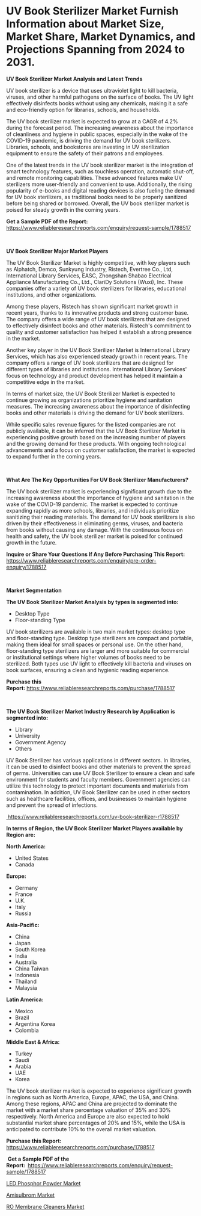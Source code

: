 <p><h1>UV Book Sterilizer Market Furnish Information about Market Size, Market Share, Market Dynamics, and Projections Spanning from 2024 to 2031.</h1></p><p><strong>UV Book Sterilizer Market Analysis and Latest Trends</strong></p>
<p><p>UV book sterilizer is a device that uses ultraviolet light to kill bacteria, viruses, and other harmful pathogens on the surface of books. The UV light effectively disinfects books without using any chemicals, making it a safe and eco-friendly option for libraries, schools, and households.</p><p>The UV book sterilizer market is expected to grow at a CAGR of 4.2% during the forecast period. The increasing awareness about the importance of cleanliness and hygiene in public spaces, especially in the wake of the COVID-19 pandemic, is driving the demand for UV book sterilizers. Libraries, schools, and bookstores are investing in UV sterilization equipment to ensure the safety of their patrons and employees.</p><p>One of the latest trends in the UV book sterilizer market is the integration of smart technology features, such as touchless operation, automatic shut-off, and remote monitoring capabilities. These advanced features make UV sterilizers more user-friendly and convenient to use. Additionally, the rising popularity of e-books and digital reading devices is also fueling the demand for UV book sterilizers, as traditional books need to be properly sanitized before being shared or borrowed. Overall, the UV book sterilizer market is poised for steady growth in the coming years.</p></p>
<p><strong>Get a Sample PDF of the Report:&nbsp;</strong> <a href="https://www.reliableresearchreports.com/enquiry/request-sample/1788517">https://www.reliableresearchreports.com/enquiry/request-sample/1788517</a></p>
<p>&nbsp;</p>
<p><strong>UV Book Sterilizer Major Market Players</strong></p>
<p><p>The UV Book Sterilizer Market is highly competitive, with key players such as Alphatch, Demco, Sunkyung Industry, Ristech, Evertree Co., Ltd, International Library Services, EASC, Zhongshan Shabao Electrical Appliance Manufacturing Co., Ltd., ClariDy Solutions (Wuxi), Inc. These companies offer a variety of UV book sterilizers for libraries, educational institutions, and other organizations.</p><p>Among these players, Ristech has shown significant market growth in recent years, thanks to its innovative products and strong customer base. The company offers a wide range of UV book sterilizers that are designed to effectively disinfect books and other materials. Ristech's commitment to quality and customer satisfaction has helped it establish a strong presence in the market.</p><p>Another key player in the UV Book Sterilizer Market is International Library Services, which has also experienced steady growth in recent years. The company offers a range of UV book sterilizers that are designed for different types of libraries and institutions. International Library Services' focus on technology and product development has helped it maintain a competitive edge in the market.</p><p>In terms of market size, the UV Book Sterilizer Market is expected to continue growing as organizations prioritize hygiene and sanitation measures. The increasing awareness about the importance of disinfecting books and other materials is driving the demand for UV book sterilizers.</p><p>While specific sales revenue figures for the listed companies are not publicly available, it can be inferred that the UV Book Sterilizer Market is experiencing positive growth based on the increasing number of players and the growing demand for these products. With ongoing technological advancements and a focus on customer satisfaction, the market is expected to expand further in the coming years.</p></p>
<p>&nbsp;</p>
<p><strong>What Are The Key Opportunities For UV Book Sterilizer Manufacturers?</strong></p>
<p><p>The UV book sterilizer market is experiencing significant growth due to the increasing awareness about the importance of hygiene and sanitation in the wake of the COVID-19 pandemic. The market is expected to continue expanding rapidly as more schools, libraries, and individuals prioritize sanitizing their reading materials. The demand for UV book sterilizers is also driven by their effectiveness in eliminating germs, viruses, and bacteria from books without causing any damage. With the continuous focus on health and safety, the UV book sterilizer market is poised for continued growth in the future.</p></p>
<p><strong>Inquire or Share Your Questions If Any Before Purchasing This Report:</strong> <a href="https://www.reliableresearchreports.com/enquiry/pre-order-enquiry/1788517">https://www.reliableresearchreports.com/enquiry/pre-order-enquiry/1788517</a></p>
<p>&nbsp;</p>
<p><strong>Market Segmentation</strong></p>
<p><strong>The UV Book Sterilizer Market Analysis by types is segmented into:</strong></p>
<p><ul><li>Desktop Type</li><li>Floor-standing Type</li></ul></p>
<p><p>UV book sterilizers are available in two main market types: desktop type and floor-standing type. Desktop type sterilizers are compact and portable, making them ideal for small spaces or personal use. On the other hand, floor-standing type sterilizers are larger and more suitable for commercial or institutional settings where higher volumes of books need to be sterilized. Both types use UV light to effectively kill bacteria and viruses on book surfaces, ensuring a clean and hygienic reading experience.</p></p>
<p><strong>Purchase this Report:&nbsp;</strong><a href="https://www.reliableresearchreports.com/purchase/1788517">https://www.reliableresearchreports.com/purchase/1788517</a></p>
<p>&nbsp;</p>
<p><strong>The UV Book Sterilizer Market Industry Research by Application is segmented into:</strong></p>
<p><ul><li>Library</li><li>University</li><li>Government Agency</li><li>Others</li></ul></p>
<p><p>UV Book Sterilizer has various applications in different sectors. In libraries, it can be used to disinfect books and other materials to prevent the spread of germs. Universities can use UV Book Sterilizer to ensure a clean and safe environment for students and faculty members. Government agencies can utilize this technology to protect important documents and materials from contamination. In addition, UV Book Sterilizer can be used in other sectors such as healthcare facilities, offices, and businesses to maintain hygiene and prevent the spread of infections.</p></p>
<p><a href="https://www.reliableresearchreports.com/uv-book-sterilizer-r1788517">&nbsp;https://www.reliableresearchreports.com/uv-book-sterilizer-r1788517</a></p>
<p><strong>In terms of Region, the UV Book Sterilizer Market Players available by Region are:</strong></p>
<p>
    <p> <strong> North America: </strong>
        <ul>
            <li>United States</li>
            <li>Canada</li>
        </ul>
        </p> 
    <p> <strong> Europe: </strong>
        <ul>
            <li>Germany</li>
            <li>France</li>
            <li>U.K.</li>
            <li>Italy</li>
            <li>Russia</li>
        </ul>
        </p> 
    <p> <strong> Asia-Pacific: </strong>
        <ul>
            <li>China</li>
            <li>Japan</li>
            <li>South Korea</li>
            <li>India</li>
            <li>Australia</li>
            <li>China Taiwan</li>
            <li>Indonesia</li>
            <li>Thailand</li>
            <li>Malaysia</li>
        </ul>
        </p> 
    <p> <strong> Latin America: </strong>
        <ul>
            <li>Mexico</li>
            <li>Brazil</li>
            <li>Argentina Korea</li>
            <li>Colombia</li>
        </ul>
        </p> 
    <p> <strong> Middle East & Africa: </strong>
        <ul>
            <li>Turkey</li>
            <li>Saudi</li>
            <li>Arabia</li>
            <li>UAE</li>
            <li>Korea</li>
        </ul>
    </p>
    </p>
<p><p>The UV book sterilizer market is expected to experience significant growth in regions such as North America, Europe, APAC, the USA, and China. Among these regions, APAC and China are projected to dominate the market with a market share percentage valuation of 35% and 30% respectively. North America and Europe are also expected to hold substantial market share percentages of 20% and 15%, while the USA is anticipated to contribute 10% to the overall market valuation.</p></p>
<p><strong>Purchase this Report: </strong><a href="https://www.reliableresearchreports.com/purchase/1788517">https://www.reliableresearchreports.com/purchase/1788517</a></p>
<p>&nbsp;<strong>Get a Sample PDF of the Report:&nbsp;&nbsp;</strong><a href="https://www.reliableresearchreports.com/enquiry/request-sample/1788517">https://www.reliableresearchreports.com/enquiry/request-sample/1788517</a></p>
<p><strong></strong></p>
<p><p><a href="https://www.linkedin.com/pulse/led-phosphor-powder-market-research-report-forecasted-period-7fm7e?trackingId=WTgRTvDYW3rDvn7GKNjpfA%3D%3D">LED Phosphor Powder Market</a></p><p><a href="https://www.linkedin.com/pulse/amisulbrom-market-size-furnishes-valuable-information-encompassing-iouke?trackingId=H8NaeW8eug8Yn0515T4Bww%3D%3D">Amisulbrom Market</a></p><p><a href="https://www.linkedin.com/pulse/ro-membrane-cleaners-market-centers-aspects-growth-share-opportunity-s1qde?trackingId=SPEjwNbSVb7MN9qZ9BjLAA%3D%3D">RO Membrane Cleaners Market</a></p></p>